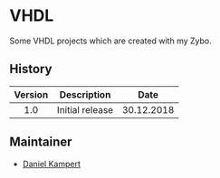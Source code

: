 # VHDL

Some VHDL projects which are created with my Zybo.

## History

| Version   | Description                  | Date       |
|:---------:|------------------------------|:----------:|
| 1.0       | Initial release              | 30.12.2018 |

## Maintainer

- [Daniel Kampert](DanielKampert@kampis-elektroecke.de)
